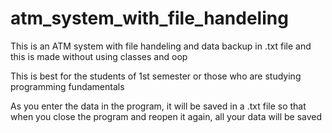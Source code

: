 # atm_system_with_file_handeling
This is an ATM system with file handeling and data backup in .txt file and this is made without using classes and oop

This is best for the students of 1st semester or those who are studying programming fundamentals

As you enter the data in the program, it will be saved in a .txt file so that when you close the program and reopen it again, all your data will be saved
